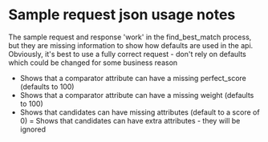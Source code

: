 # Sample request json usage notes
The sample request and response 'work' in the find_best_match process, but they are missing information to show how
defaults are used in the api. Obviously, it's best to use a fully correct request - don't rely on defaults
which could be changed for some business reason

- Shows that a comparator attribute can have a missing perfect_score (defaults to 100)
- Shows that a comparator  attribute can have a missing weight (defaults to 100)
- Shows that candidates can have missing attributes (default to a score of 0)
= Shows that candidates can have extra attributes - they will be ignored
